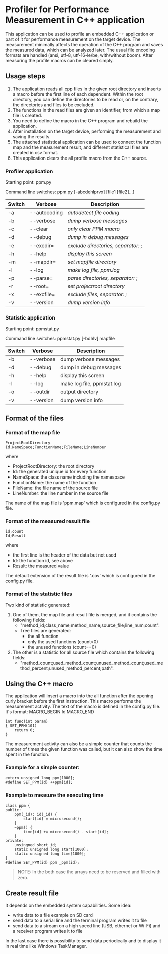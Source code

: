 # Profiler for Performance Measurement in C++ application

This application can be used to profile an embedded C++ application or part of it for performance measurement on the target device.
The measurement minimally affects the operation of the C++ program and saves the measured data, which can be analyzed later.
The usual file encoding formats are handled (ansi, utf-8, utf-16-le/be, with/without boom). After measuring the profile macros can be cleared simply.  

## Usage steps
1. The application reads all cpp files in the given root directory and inserts a macro before the first line of each dependent. Within the root directory, you can define the directories to be read or, on the contrary, the directories and files to be excluded.
2. The functions in the read files are given an identifier, from which a map file is created.
3. You need to define the macro in the C++ program and rebuild the application.
4. After installation on the target device, performing the measurement and saving the results.
5. The attached statistical application can be used to connect the function map and the measurement result, and different statistical files are created in csv format.
6. This application clears the all profile macro from the C++ source. 

### Profiler application
Starting point: ppm.py

Command line switches: ppm.py [-abcdehlprvx] [file1 [file2]...]

| Switch | Verbose      | Description                         |
|--------|--------------|-------------------------------------|
| -a     | --autocoding | *autodetect file coding*            |
| -b     | --verbose    | *dump verbose messages*             |
| -c     | --clear      | *only clear PPM macro*              |
| -d     | --debug      | *dump in debug messages*            |
| -e     | --excdir=    | *exclude directories, separator: ;* |
| -h     | --help       | *display this screen*               |
| -m     | --mapdir=    | *set mapfile directory*             |
| -l     | --log        | *make log file, ppm.log*            |
| -p     | --parse=     | *parse directories, separator: ;*   |
| -r     | --root=      | *set projectroot directory*         |
| -x     | --excfile=   | *exclude files, separator: ;*       | 
| -v     | --version    | *dump version info*                 |

### Statistic application
Starting point: ppmstat.py

Command line switches: ppmstat.py [-bdhlv] mapfile

| Switch | Verbose    | Description                 |
|--------|------------|-----------------------------|
| -b     | --verbose  | dump verbose messages       |
| -d     | --debug    | dump in debug messages      |
| -h     | --help     | display this screen         |
| -l     | --log      | make log file, ppmstat.log  |
| -o     | --outdir   | output directory            |
| -v     | --version  | dump version info           |

## Format of the files
### Format of the map file
```
ProjectRootDirectory
Id,NameSpace;FunctionName;FileName;LineNumber
```
where
- ProjectRootDirectory: the root directory
- Id: the generated unique id for every function
- NameSpace: the class name including the namespace
- FunctionName: the name of the function
- FileName: the file name of the source file
- LineNumber: the line number in the source file

The name of the map file is 'ppm.map' which is configured in the config.py file.

### Format of the measured result file
```
id;count
Id;Result
```
where
- the first line is the header of the data but not used
- Id: the function id, see above
- Result: the measured value

The default extension of the result file is '.cov' which is configured in the config.py file.

### Format of the statistic files
Two kind of statistic generated:
1. One of them, the map file and result file is merged, and it contains the following fields: 
    - "method_id;class_name;method_name;source_file;line_num;count". 
    - Tree files are generated:
        - the all function
        - only the used functions (count>0)
        - the unused functions (count==0)
2. The other is a statistic for all source file which contains the following fields: 
    - "method_count;used_method_count;unused_method_count;used_method_percent;unused_method_percent;path".

## Using the C++ macro
The application will insert a macro into the all function after the opening curly bracket before the first instruction. This macro performs the measurement activity. The text of the macro is defined in the config.py file. It's format: MACRO_BEGIN Id MACRO_END

```
int func(int param)
{ SET_PPM(101)
    return 0;
}
```
The measurement activity can also be a simple counter that counts the number of times the given function was called, but it can also show the time spent in the function.
### Example for a simple counter:
```
extern unsigned long ppm[1000];
#define SET_PPM(id) ++ppm[id];
```

### Example to measure the executing time
```
class ppm {
public:
    ppm(_id): id(_id) {
        start[id] = microsecond();
    }
    ~ppm() {
        time[id] += microsecond() - start[id];
    }
private:
    unsingned short id;
    static unsigned long start[1000];
    static unsigned long time[1000];
}
#define SET_PPM(id) ppm _ppm(id);
```

> NOTE: In the both case the arrays need to be reserved and filled with zero.

## Create result file
It depends on the embedded system capabilities. Some idea:
- write data to a file example on SD card
- send data to a serial line and the terminal program writes it to file
- send data to a stream on a high speed line (USB, ethernet or Wi-Fi) and a receiver program writes it to file

In the last case there is possibility to send data periodically and to display it in real time like Windows TaskManager.
